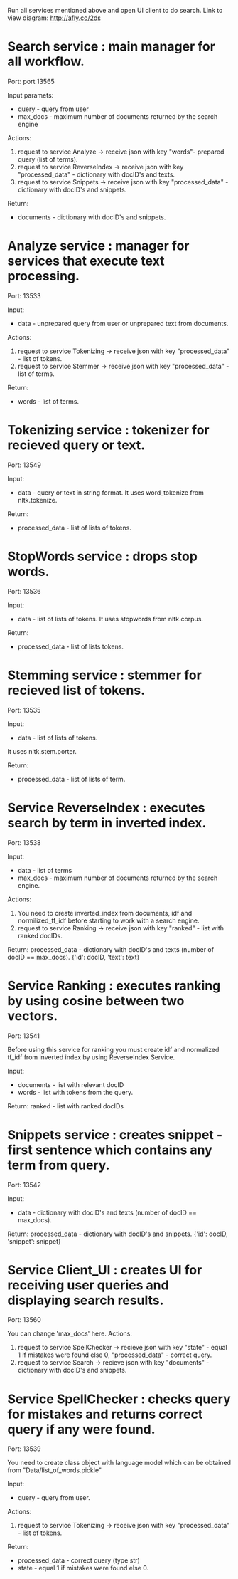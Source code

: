 Run all services mentioned above and open UI client to do search. 
Link to view diagram: http://afly.co/2ds

# Search service : main manager for all workflow.
Port: port 13565

Input paramets: 
- query - query from user
- max_docs - maximum number of documents returned by the search engine  

Actions:
1. request to service Analyze -> receive json with key "words"- prepared query (list of terms).
2. request to service ReverseIndex -> receive json with key "processed_data" - dictionary with docID's and texts.
3. request to service Snippets -> receive json with key "processed_data" - dictionary with docID's and snippets.  

Return: 
- documents - dictionary with docID's and snippets.

# Analyze service : manager for services that execute text processing. 
Port: 13533

Input:
- data - unprepared query from user or unprepared text from documents.

Actions:  
  1. request to service Tokenizing -> receive json with key "processed_data" - list of tokens.
  2. request to service Stemmer -> receive json with key "processed_data" - list of terms.

Return:
- words - list of terms.

# Tokenizing service : tokenizer for recieved query or text.
Port: 13549

Input: 
- data - query or text in string format. 
It uses word_tokenize from nltk.tokenize.

Return:
- processed_data - list of lists of tokens.

# StopWords service : drops stop words.
Port: 13536

Input: 
- data - list of lists of tokens. 
It uses stopwords from nltk.corpus.

Return:
- processed_data - list of lists tokens.

# Stemming service : stemmer for recieved list of tokens.
Port: 13535

Input: 
- data - list of lists of tokens. 

It uses nltk.stem.porter.

Return:
- processed_data - list of lists of term.

# Service ReverseIndex : executes search by term in inverted index.
Port: 13538

Input: 
 - data - list of terms
 - max_docs - maximum number of documents returned by the search engine. 

Actions:  
  1. You need to create inverted_index from documents, idf and normilized_tf_idf before starting to work with a search engine.
  2. request to service Ranking -> receive json with key "ranked" - list with ranked docIDs.

Return: processed_data - dictionary with docID's and texts (number of docID == max_docs). {'id': docID, 'text': text}

# Service Ranking : executes ranking by using cosine between two vectors.
Port: 13541

Before using this service for ranking you must create idf and normalized tf_idf from inverted index by using ReverseIndex Service.

Input: 
 - documents - list with relevant docID
 - words - list with tokens from the query. 

Return: ranked - list with ranked docIDs

# Snippets service : creates snippet - first sentence which contains any term from query.
Port: 13542

Input: 
- data - dictionary with docID's and texts (number of docID == max_docs).

Return: processed_data - dictionary with docID's and snippets. {'id': docID, 'snippet': snippet}

# Service Client_UI : creates UI for receiving user queries and displaying search results.
Port: 13560

You can change 'max_docs' here.
Actions: 
  1. request to service SpellChecker -> recieve json with key "state" - equal 1 if mistakes were found else 0, 
  "processed_data" - correct query.
  2. request to service Search -> recieve json with key "documents" - dictionary with docID's and snippets.
  
# Service SpellChecker : checks query for mistakes and returns correct query if any were found.
Port: 13539

You need to create class object with language model which can be obtained from "Data/list_of_words.pickle"

Input: 
- query - query from user. 

Actions: 
  1. request to service Tokenizing ->  receive json with key "processed_data" - list of tokens.
  
Return:
- processed_data - correct query (type str)
- state - equal 1 if mistakes were found else 0.
